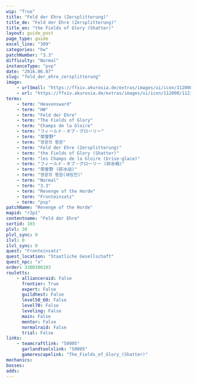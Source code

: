 ```yaml
---
wip: "True"
title: "Feld der Ehre (Zersplitterung)"
title_de: "Feld der Ehre (Zersplitterung)"
title_en: "the Fields of Glory (Shatter)"
layout: guide_post
page_type: guide
excel_line: "309"
categories: "hw"
patchNumber: "3.3"
difficulty: "Normal"
instanceType: "pvp"
date: "2016.06.07"
slug: "feld_der_ehre_zersplitterung"
image:
    - urlSmall: "https://ffxiv.akurosia.de/extras/images/ui/icon/112000/112165.png"
    - url: "https://ffxiv.akurosia.de/extras/images/ui/icon/112000/112165.png"
terms:
    - term: "Heavensward"
    - term: "HW"
    - term: "Feld der Ehre"
    - term: "The Fields of Glory"
    - term: "Champs de la Gloire"
    - term: "フィールド・オブ・グローリー"
    - term: "荣誉野"
    - term: "영광의 평원"
    - term: "Feld der Ehre (Zersplitterung)"
    - term: "the Fields of Glory (Shatter)"
    - term: "les Champs de la Gloire (brise-glace)"
    - term: "フィールド・オブ・グローリー (砕氷戦)"
    - term: "荣誉野 (碎冰战)"
    - term: "영광의 평원(쇄빙전)"
    - term: "Normal"
    - term: "3.3"
    - term: "Revenge of the Horde"
    - term: "Fronteinsatz"
    - term: "pvp"
patchName: "Revenge of the Horde"
mapid: "r2p1"
contentname: "Feld der Ehre"
sortid: 103
plvl: 30
plvl_sync: 0
ilvl: 0
ilvl_sync: 0
quest: "Fronteinsatz"
quest_location: "Staatliche Gesellschaft"
quest_npc: "x"
order: 3300300103
rouletts:
    - allianceraid: False
      frontier: True
      expert: False
      guildhest: False
      level50_60: False
      level70: False
      leveling: False
      main: False
      mentor: False
      normalraid: False
      trial: False
links:
    - teamcraftlink: "50005"
      garlandtoolslink: "50005"
      gamerescapelink: "The_Fields_of_Glory_(Shatter)"
mechanics:
bosses:
adds:
---
```


